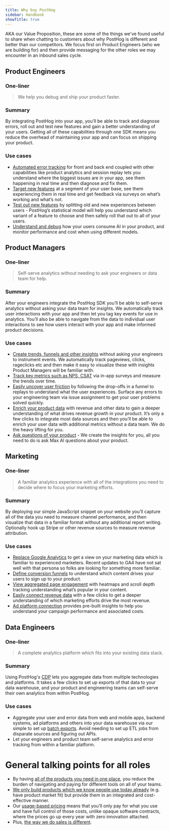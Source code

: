 ```yaml
---
title: Why buy PostHog
sidebar: Handbook
showTitle: true
---
```


AKA our Value Proposition, these are some of the things we've found useful to share when chatting to customers about why PostHog is different and better than our competitors.  We focus first on Product Engineers (who we are building for) and then provide messaging for the other roles we may encounter in an inbound sales cycle.

## Product Engineers

### One-liner

> We help you debug and ship your product faster.

### Summary

By integrating PostHog into your app, you’ll be able to track and diagnose errors, roll out and test new features and gain a better understanding of your users.  Getting all of these capabilities through one SDK means you reduce the overhead of maintaining your app and can focus on shipping your product.

### Use cases
- [Automated error tracking](/error-tracking) for front and back end coupled with other capabilities like product analytics and session replay lets you understand where the biggest issues are in your app, see them happening in real time and then diagnose and fix them.
- [Target new features](/feature-flags) at a segment of your user base, see them experiencing them in real time and get feedback via surveys on what’s working and what’s not.
- [Test out new features](/experiments) by splitting old and new experiences between users - PostHog’s statistical model will help you understand which variant of a feature to choose and then safely roll that out to all of your users.
- [Understand and debug](/llm-analytics) how your users consume AI in your product, and monitor performance and cost when using different models.

## Product Managers

### One-liner

> Self-serve analytics without needing to ask your engineers or data team for help.

### Summary

After your engineers integrate the PostHog SDK you’ll be able to self-serve analytics without asking your data team for insights.  We automatically track user interactions with your app and then let you tag key events for use in analytics.  You’ll also be able to navigate from the data to individual user interactions to see how users interact with your app and make informed product decisions.

### Use cases
- [Create trends, funnels and other insights](/product-analytics) without asking your engineers to instrument events.  We automatically track pageviews, clicks, rageclicks etc and then make it easy to visualize these with insights Product Managers will be familiar with.
- [Track key metrics such as NPS, CSAT](/surveys) via in-app surveys and measure the trends over time.
- [Easily uncover user friction](/session-replay) by following the drop-offs in a funnel to replays to understand what the user experiences.  Surface any errors to your engineering team via issue assignment to get your user problems solved quickly.
- [Enrich your product data](/bi) with revenue and other data to gain a deeper understanding of what drives revenue growth in your product.  It’s only a few clicks to integrate most data sources and then you’ll be able to enrich your user data with additional metrics without a data team.  We do the heavy lifting for you.
- [Ask questions of your product](/max) - We create the insights for you, all you need to do is ask Max AI questions about your product.


## Marketing

### One-liner

> A familiar analytics experience with all of the integrations you need to decide where to focus your marketing efforts.

### Summary

By deploying our simple JavaScript snippet on your website you’ll capture all of the data you need to measure channel performance, and then visualize that data in a familiar format without any additional report writing.  Optionally hook up Stripe or other revenue sources to measure revenue attribution.

### Use cases
- [Replace Google Analytics](/web-analytics) to get a view on your marketing data which is familiar to experienced marketers.  Recent updates to GA4 have not sat well with that persona so folks are looking for something more familiar.
- [Define conversion funnels](/funnels) to understand which content drives your users to sign up to your product.  
- [View aggregated page engagement](/heatmaps) with heatmaps and scroll depth tracking understanding what’s popular in your content.
- [Easily connect revenue data](/revenue-analytics) with a few clicks to get a deeper understanding of which marketing efforts drive the most revenue.
- [Ad platform connection](/docs/cdp/destinations/google-ads) provides pre-built insights to help you understand your campaign performance and associated costs.


## Data Engineers

### One-liner

> A complete analytics platform which fits into your existing data stack.

### Summary

Using PostHog's [CDP](/cdp) lets you aggregate data from multiple technologies and platforms.  It takes a few clicks to set up exports of that data to your data warehouse, and your product and engineering teams can self-serve their own analytics from within PostHog.

### Use cases
- Aggregate your user and error data from web and mobile apps, backend systems, ad platforms and others into your data warehouse via our simple to set up [batch exports](/batch-exports).  Avoid needing to set up ETL jobs from disparate sources and figuring out APIs.
- Let your engineers and product team self-serve analytics and error tracking from within a familiar platform.

# General talking points for all roles

- By having [all of the products you need in one place](/why-does-posthog-exist), you reduce the burden of navigating and paying for different tools on all of your teams.  
- [We only build products which we know people use today already](/handbook/which-products) (e.g. have product market fit) but provide them in an integrated and cost-effective manner.  
- Our [usage-based pricing](/handbook/how-we-make-money) means that you’ll only pay for what you use and have full control of those costs, unlike opaque software contracts, where the prices go up every year with zero innovation attached.  
- Plus, [the way we do sales is different](/sales).